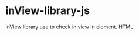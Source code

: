 # inView-library-js

inView library use to check in view in element.
HTML

 <style>
    .indata,.viewdta{height: 100vh;width: 100%;}
</style>

<div class="indata"></div>
<div class="viewdta 1"></div>
<div class="viewdta 2"></div>
<div class="viewdta 3"></div>
<div class="viewdta 4"></div>

<script src="inView.js"></script>

 <script>

    var options = {
        element:document.querySelector('.viewdta'),
        hasView:function(element,observe){
                console.log(element)
        },
        rootOffset:'0px',
        threshold:0,
        multipleGroup:false // default false

    }
    var view = new inView(options).init();

</script>


if want to render for multile items, use {multipleGroup:true} and pass multiple elements in element.

 <script>

    var options = {
        element:document.querySelectorAll('.viewdta'),
        hasView:function(element,observe){
                console.log(element)
        },
        rootOffset:'0px',
        threshold:0,
        multipleGroup:true // default false

    }
    var view = new inView(options).init();

</script>
